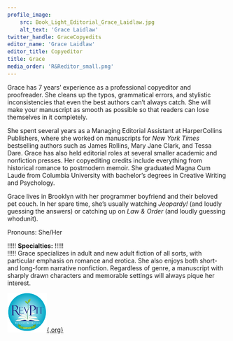 ```yaml
---
profile_image:
    src: Book_Light_Editorial_Grace_Laidlaw.jpg
    alt_text: 'Grace Laidlaw'
twitter_handle: GraceCopyedits
editor_name: 'Grace Laidlaw'
editor_title: Copyeditor
title: Grace
media_order: 'R&Reditor_small.png'
---
```


<span class="first-character">G</span>race has 7 years’ experience as a professional copyeditor and proofreader. She cleans up the typos, grammatical errors, and stylistic inconsistencies that even the best authors can’t always catch. She will make your manuscript as smooth as possible so that readers can lose themselves in it completely.

She spent several years as a Managing Editorial Assistant at HarperCollins Publishers, where she worked on manuscripts for _New York Times_ bestselling authors such as James Rollins, Mary Jane Clark, and Tessa Dare. Grace has also held editorial roles at several smaller academic and nonfiction presses. Her copyediting credits include everything from historical romance to postmodern memoir. She graduated Magna Cum Laude from Columbia University with bachelor’s degrees in Creative Writing and Psychology.

Grace lives in Brooklyn with her programmer boyfriend and their beloved pet couch. In her spare time, she’s usually watching _Jeopardy!_ (and loudly guessing the answers) or catching up on _Law & Order_ (and loudly guessing whodunit). 

Pronouns: She/Her

!!!!! **Specialties:**
!!!!!   
!!!!! Grace specializes in adult and new adult fiction of all sorts, with particular emphasis on romance and erotica. She also enjoys both short- and long-form narrative nonfiction. Regardless of genre, a manuscript with sharply drawn characters and memorable settings will always pique her interest.

[![Rev Pit](R&Reditor_small.png){.org}](http://www.reviseresub.com/?target=_blank)

